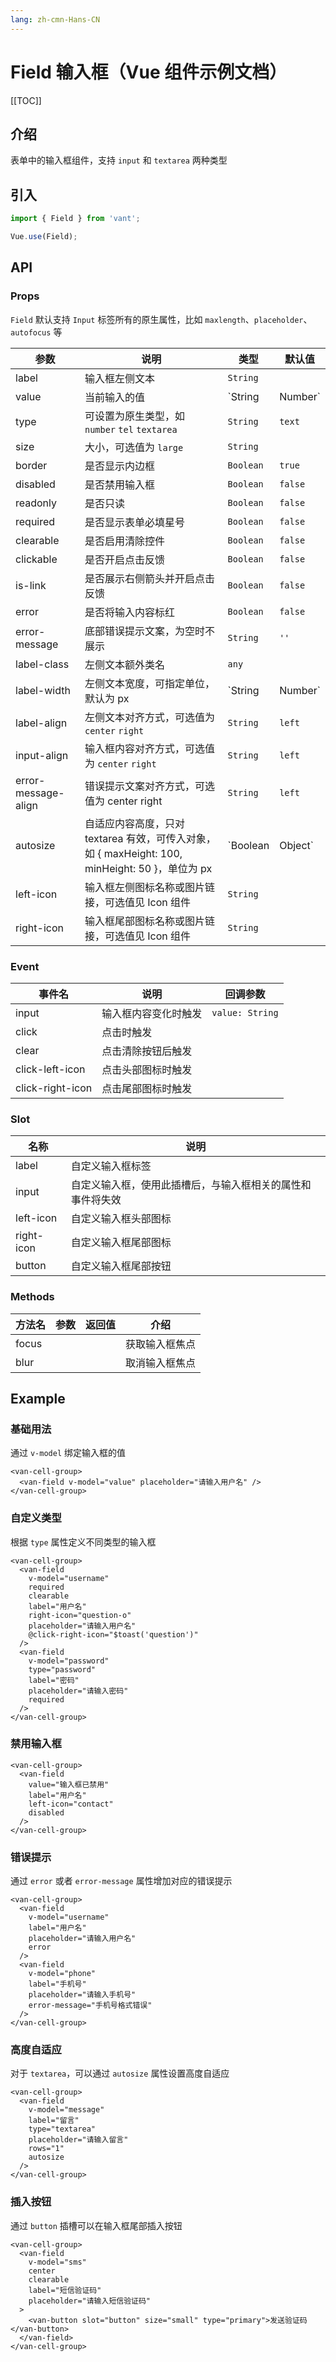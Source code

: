 ```yaml
---
lang: zh-cmn-Hans-CN
---
```


# Field 输入框（Vue 组件示例文档）

[[TOC]]

## 介绍

表单中的输入框组件，支持 `input` 和 `textarea` 两种类型

## 引入

```javascript
import { Field } from 'vant';

Vue.use(Field);
```

## API

### Props

`Field` 默认支持 `Input` 标签所有的原生属性，比如 `maxlength`、`placeholder`、`autofocus` 等

| 参数 | 说明 | 类型 | 默认值 |
|-----|------|------|-------|
| label | 输入框左侧文本 | `String` |   |
| value | 当前输入的值 | `String|Number` |   |
| type | 可设置为原生类型，如 `number` `tel` `textarea` | `String` | `text` |
| size | 大小，可选值为 `large` | `String` |   |
| border | 是否显示内边框 | `Boolean` | `true` |
| disabled | 是否禁用输入框 | `Boolean` | `false` |
| readonly | 是否只读 | `Boolean` | `false` |
| required | 是否显示表单必填星号 | `Boolean` | `false` |
| clearable | 是否启用清除控件 | `Boolean` | `false` |
| clickable | 是否开启点击反馈 | `Boolean` | `false` |
| is-link | 是否展示右侧箭头并开启点击反馈 | `Boolean` | `false` |
| error | 是否将输入内容标红 | `Boolean` | `false` |
| error-message | 底部错误提示文案，为空时不展示 | `String` | `''` |
| label-class | 左侧文本额外类名 | `any` |   |
| label-width | 左侧文本宽度，可指定单位，默认为 px | `String|Number` | `90px` |
| label-align | 左侧文本对齐方式，可选值为 `center` `right` | `String` | `left` |
| input-align | 输入框内容对齐方式，可选值为 `center` `right` | `String` | `left` |
| error-message-align | 错误提示文案对齐方式，可选值为 center right | `String` | `left` |
| autosize | 自适应内容高度，只对 textarea 有效，可传入对象，如 { maxHeight: 100, minHeight: 50 }，单位为 px | `Boolean|Object` | `false` |
| left-icon | 输入框左侧图标名称或图片链接，可选值见 Icon 组件 | `String` |   |
| right-icon | 输入框尾部图标名称或图片链接，可选值见 Icon 组件 | `String` |   |

### Event

| 事件名 | 说明 | 回调参数 |
|--------|-----|---------|
| input | 输入框内容变化时触发 | `value: String` |
| click | 点击时触发 |  |
| clear | 点击清除按钮后触发 |  |
| click-left-icon | 点击头部图标时触发 |  |
| click-right-icon | 点击尾部图标时触发 |  |

### Slot

| 名称 | 说明 |
|-----|------|
| label | 自定义输入框标签 |
| input	| 自定义输入框，使用此插槽后，与输入框相关的属性和事件将失效 |
| left-icon | 自定义输入框头部图标 |
| right-icon | 自定义输入框尾部图标 |
| button | 自定义输入框尾部按钮 |

### Methods

| 方法名 | 参数 | 返回值 | 介绍 |
|-------|------|-------|-----|
| focus |  |  | 获取输入框焦点 |
| blur |  |  | 取消输入框焦点 |

## Example

### 基础用法

通过 `v-model` 绑定输入框的值

```vue
<van-cell-group>
  <van-field v-model="value" placeholder="请输入用户名" />
</van-cell-group>
```

### 自定义类型

根据 `type` 属性定义不同类型的输入框

```vue
<van-cell-group>
  <van-field
    v-model="username"
    required
    clearable
    label="用户名"
    right-icon="question-o"
    placeholder="请输入用户名"
    @click-right-icon="$toast('question')"
  />
  <van-field
    v-model="password"
    type="password"
    label="密码"
    placeholder="请输入密码"
    required
  />
</van-cell-group>
```

### 禁用输入框

```vue
<van-cell-group>
  <van-field
    value="输入框已禁用"
    label="用户名"
    left-icon="contact"
    disabled
  />
</van-cell-group>
```

### 错误提示

通过 `error` 或者 `error-message` 属性增加对应的错误提示

```vue
<van-cell-group>
  <van-field
    v-model="username"
    label="用户名"
    placeholder="请输入用户名"
    error
  />
  <van-field
    v-model="phone"
    label="手机号"
    placeholder="请输入手机号"
    error-message="手机号格式错误"
  />
</van-cell-group>
```

### 高度自适应

对于 `textarea`，可以通过 `autosize` 属性设置高度自适应

```vue
<van-cell-group>
  <van-field
    v-model="message"
    label="留言"
    type="textarea"
    placeholder="请输入留言"
    rows="1"
    autosize
  />
</van-cell-group>
```

### 插入按钮

通过 `button` 插槽可以在输入框尾部插入按钮

```vue
<van-cell-group>
  <van-field
    v-model="sms"
    center
    clearable
    label="短信验证码"
    placeholder="请输入短信验证码"
  >
    <van-button slot="button" size="small" type="primary">发送验证码</van-button>
  </van-field>
</van-cell-group>
```
